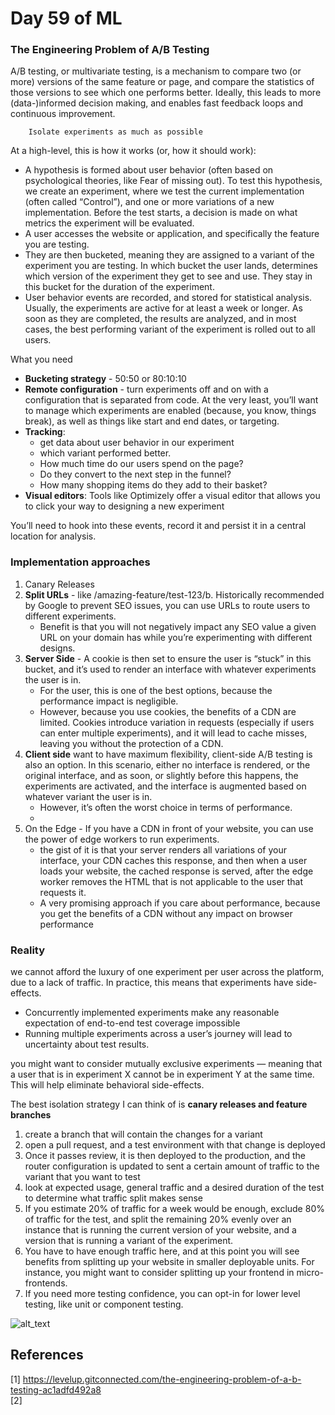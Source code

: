 # Day 59 of ML 

### The Engineering Problem of A/B Testing

A/B testing, or multivariate testing, is a mechanism to compare two (or more) versions of the same feature or page, and compare the statistics of those versions to see which one performs better. Ideally, this leads to more (data-)informed decision making, and enables fast feedback loops and continuous improvement. 

        Isolate experiments as much as possible

At a high-level, this is how it works (or, how it should work):
* A hypothesis is formed about user behavior (often based on psychological theories, like Fear of missing out). To test this hypothesis, we create an experiment, where we test the current implementation (often called “Control”), and one or more variations of a new implementation. Before the test starts, a decision is made on what metrics the experiment will be evaluated.
* A user accesses the website or application, and specifically the feature you are testing.
* They are then bucketed, meaning they are assigned to a variant of the experiment you are testing. In which bucket the user lands, determines which version of the experiment they get to see and use. They stay in this bucket for the duration of the experiment.
* User behavior events are recorded, and stored for statistical analysis. Usually, the experiments are active for at least a week or longer. As soon as they are completed, the results are analyzed, and in most cases, the best performing variant of the experiment is rolled out to all users.

What you need
* **Bucketing strategy** -  50:50 or 80:10:10 
* **Remote configuration** - turn experiments off and on with a configuration that is separated from code. At the very least, you’ll want to manage which experiments are enabled (because, you know, things break), as well as things like start and end dates, or targeting.
* **Tracking**: 
    * get data about user behavior in our experiment
    * which variant performed better. 
    * How much time do our users spend on the page? 
    * Do they convert to the next step in the funnel?
    * How many shopping items do they add to their basket? 
* **Visual editors**: Tools like Optimizely offer a visual editor that allows you to click your way to designing a new experiment  

You’ll need to hook into these events, record it and persist it in a central location for analysis. 

### Implementation approaches

1) Canary Releases
2) **Split URLs** - like /amazing-feature/test-123/b. Historically recommended by Google to prevent SEO issues, you can use URLs to route users to different experiments.  
    * Benefit is that you will not negatively impact any SEO value a given URL on your domain has while you’re experimenting with different designs.
3) **Server Side** - A cookie is then set to ensure the user is “stuck” in this bucket, and it’s used to render an interface with whatever experiments the user is in.
    * For the user, this is one of the best options, because the performance impact is negligible. 
    * However, because you use cookies, the benefits of a CDN are limited. Cookies introduce variation in requests (especially if users can enter multiple experiments), and it will lead to cache misses, leaving you without the protection of a CDN.
4) **Client side** want to have maximum flexibility, client-side A/B testing is also an option. In this scenario, either no interface is rendered, or the original interface, and as soon, or slightly before this happens, the experiments are activated, and the interface is augmented based on whatever variant the user is in. 
    *   However, it’s often the worst choice in terms of performance.
    *   
5) On the Edge - If you have a CDN in front of your website, you can use the power of edge workers to run experiments.
    * the gist of it is that your server renders all variations of your interface, your CDN caches this response, and then when a user loads your website, the cached response is served, after the edge worker removes the HTML that is not applicable to the user that requests it. 
    * A very promising approach if you care about performance, because you get the benefits of a CDN without any impact on browser performance

### Reality 

we cannot afford the luxury of one experiment per user across the platform, due to a lack of traffic. In practice, this means that experiments have side-effects. 

* Concurrently implemented experiments make any reasonable expectation of end-to-end test coverage impossible
* Running multiple experiments across a user’s journey will lead to uncertainty about test results. 

you might want to consider mutually exclusive experiments — meaning that a user that is in experiment X cannot be in experiment Y at the same time. This will help eliminate behavioral side-effects.

The best isolation strategy I can think of is **canary releases and feature branches**

1) create a branch that will contain the changes for a variant
2) open a pull request, and a test environment with that change is deployed
3) Once it passes review, it is then deployed to the production, and the router configuration is updated to sent a certain amount of traffic to the variant that you want to test
4) look at expected usage, general traffic and a desired duration of the test to determine what traffic split makes sense
5) If you estimate 20% of traffic for a week would be enough, exclude 80% of traffic for the test, and split the remaining 20% evenly over an instance that is running the current version of your website, and a version that is running a variant of the experiment.
6) You have to have enough traffic here, and at this point you will see benefits from splitting up your website in smaller deployable units. For instance, you might want to consider splitting up your frontend in micro-frontends.
7) If you need more testing confidence, you can opt-in for lower level testing, like unit or component testing.

![alt_text](https://miro.medium.com/max/1015/1*4j4wZDdakosnMPfvhsmwOw.png)

**References**
------------
[1]  https://levelup.gitconnected.com/the-engineering-problem-of-a-b-testing-ac1adfd492a8  
[2]